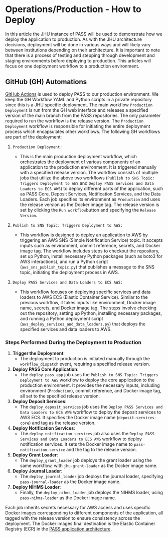 # Operations/Production - How to Deploy
In this article the JHU instance of PASS will be used to demonstrate how we deploy the application to production. As 
with the JHU architecture decisions, deployment will be done in various ways and will likely vary between institutions 
depending on their architecture. It is important to note that there is a process of testing and stepping through 
development and staging environments before deploying to production. This articles will focus on one deployment workflow
to a production environment.

## GitHub (GH) Automations
[GitHub Actions](https://docs.github.com/en/actions) is used to deploy PASS to our production environment. We keep the 
GH Workflow YAML and Python scripts in a private repository since this is a JHU specific deployment. The main workflow 
`Production Deployment` is run from the GH web interface and releases a specified version of the main branch
from the PASS repositories. The only parameter required to run the workflow is the release version. The 
`Production Deployment` workflow is responsible for initiating the entire deployment process which encapsulates other 
workflows. The following GH workflows are part of the deployment:

1. `Production Deployment:`
   * This is the main production deployment workflow, which orchestrates the deployment of various components of an 
   application to the production environment. It is triggered manually with a specified release version. The workflow 
   consists of multiple jobs that utilize the above two workflows (`Publish to SNS Topic: Triggers Deployment to AWS` 
   and `Deploy PASS Services and Data Loaders to ECS AWS`) to deploy different parts of the application, such as PASS 
   Core, Deposit Services, Notification Services, and the Data Loaders. Each job specifies its environment as 
   `Production` and uses the release version as the Docker image tag. The release version is set by clicking the
   `Run workflow`button and specifying the `Release Version`.

2. `Publish to SNS Topic: Triggers Deployment to AWS:`
   * This workflow is designed to deploy an application to AWS by triggering an AWS SNS (Simple Notification Service) 
   topic. It accepts inputs such as environment, commit reference, secrets, and Docker image tag. The workflow includes 
   steps to checkout the repository, set up Python, install necessary Python packages (such as boto3 for AWS 
   interactions), and run a Python script (`aws_sns_publish_topic.py`) that publishes a message to the SNS topic, 
   initiating the deployment process in AWS.

3. `Deploy PASS Services and Data Loaders to ECS AWS:`
   * This workflow focuses on deploying specific services and data loaders to AWS ECS (Elastic Container Service). 
   Similar to the previous workflow, it takes inputs like environment, Docker image name, secrets, and Docker image tag.
   The steps involve checking out the repository, setting up Python, installing necessary packages, and running a Python
   deployment script (`aws_deploy_services_and_data_loaders.py`) that deploys the specified services and data loaders to
   AWS.

### Steps Performed During the Deployment to Production

1. **Trigger the Deployment**:
   * The deployment to production is initiated manually through the `workflow_dispatch` event, requiring a specified 
   release version.
2. **Deploy PASS Core Application**:
   * The `deploy_pass_app` job uses the `Publish to SNS Topic: Triggers Deployment to AWS` workflow to deploy the core 
   application to the production environment. It provides the necessary inputs, including environment (`Production`), 
   commit reference, and Docker image tag, all set to the specified release version.
3. **Deploy Deposit Services**:
   * The `deploy_deposit_services` job uses the `Deploy PASS Services and Data Loaders to ECS AWS` workflow to deploy the deposit
   services to AWS ECS. It specifies the Docker image name (`deposit-services-core`) and tag as the release version.
4. **Deploy Notification Services**:
   - The `deploy_notification_services` job also uses the `Deploy PASS Services and Data Loaders to ECS AWS` workflow to
   deploy notification services. It sets the Docker image name to `pass-notification-service` and the tag to the release 
   version.
5. **Deploy Grant Loader**:
   * The `deploy_grant_loader` job deploys the grant loader using the same workflow, with `jhu-grant-loader` as the 
   Docker image name.
6. **Deploy Journal Loader**:
   * The `deploy_journal_loader` job deploys the journal loader, specifying `pass-journal-loader` as the Docker image 
   name.
7. **Deploy NIHMS Loader**:
   * Finally, the `deploy_nihms_loader` job deploys the NIHMS loader, using `pass-nihms-loader` as the Docker image 
   name.

Each job inherits secrets necessary for AWS access and uses specific Docker images corresponding to different components
of the application, all tagged with the release version to ensure consistency across the deployment. The Docker images
final destination is the Elastic Container Registry (ECR) in the [PASS application architecture](./ops-aws-arch.md#pass-elastic-container-registry-ecr).